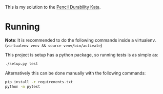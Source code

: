 This is my solution to the [Pencil Durability Kata](https://github.com/PillarTechnology/kata-pencil-durability).

Running
=======
**Note**: It is recommended to do the following commands inside a virtualenv. (`virtualenv venv && source venv/bin/activate`)

This project is setup has a python package, so running tests is as simple as:

```bash
./setup.py test
```

Alternatively this can be done manually with the following commands:

```bash
pip install -r requirements.txt
python -m pytest
```
